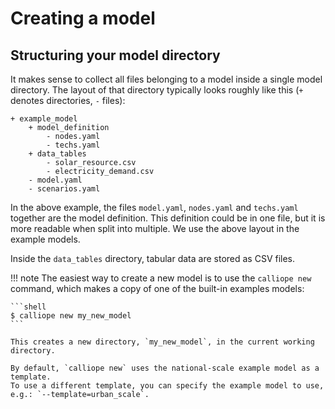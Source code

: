 # Creating a model

## Structuring your model directory

It makes sense to collect all files belonging to a model inside a single model directory.
The layout of that directory typically looks roughly like this (`+` denotes directories, `-` files):

```
+ example_model
    + model_definition
        - nodes.yaml
        - techs.yaml
    + data_tables
        - solar_resource.csv
        - electricity_demand.csv
    - model.yaml
    - scenarios.yaml
```

In the above example, the files `model.yaml`, `nodes.yaml` and `techs.yaml` together are the model definition.
This definition could be in one file, but it is more readable when split into multiple.
We use the above layout in the example models.

Inside the `data_tables` directory, tabular data are stored as CSV files.

!!! note
    The easiest way to create a new model is to use the `calliope new` command, which makes a copy of one of the built-in examples models:

    ```shell
    $ calliope new my_new_model
    ```

    This creates a new directory, `my_new_model`, in the current working directory.

    By default, `calliope new` uses the national-scale example model as a template.
    To use a different template, you can specify the example model to use, e.g.: `--template=urban_scale`.
